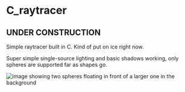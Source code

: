 # C_raytracer

## **UNDER CONSTRUCTION**

Simple raytracer built in C.
Kind of put on ice right now.

Super simple single-source lighting and basic shadows working, only spheres are supported far as shapes go. 

![image showing two spheres floating in front of a larger one in the background](https://raw.githubusercontent.com/theoxo/C_raytacer/master/media/image.jpg)
